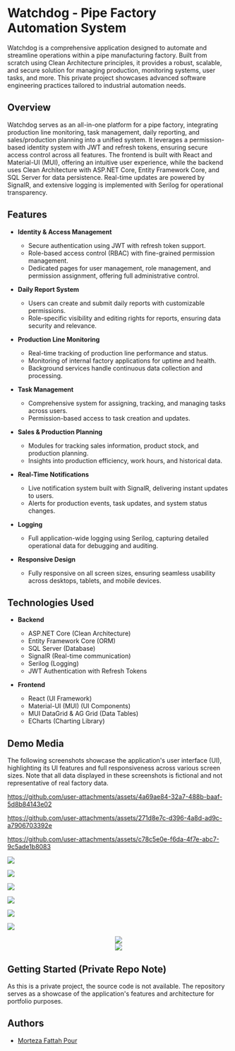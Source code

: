 # Watchdog - Pipe Factory Automation System

Watchdog is a comprehensive application designed to automate and streamline operations within a pipe manufacturing factory. Built from scratch using Clean Architecture principles, it provides a robust, scalable, and secure solution for managing production, monitoring systems, user tasks, and more. This private project showcases advanced software engineering practices tailored to industrial automation needs.

## Overview

Watchdog serves as an all-in-one platform for a pipe factory, integrating production line monitoring, task management, daily reporting, and sales/production planning into a unified system. It leverages a permission-based identity system with JWT and refresh tokens, ensuring secure access control across all features. The frontend is built with React and Material-UI (MUI), offering an intuitive user experience, while the backend uses Clean Architecture with ASP.NET Core, Entity Framework Core, and SQL Server for data persistence. Real-time updates are powered by SignalR, and extensive logging is implemented with Serilog for operational transparency.

## Features

- **Identity & Access Management**

  - Secure authentication using JWT with refresh token support.
  - Role-based access control (RBAC) with fine-grained permission management.
  - Dedicated pages for user management, role management, and permission assignment, offering full administrative control.

- **Daily Report System**

  - Users can create and submit daily reports with customizable permissions.
  - Role-specific visibility and editing rights for reports, ensuring data security and relevance.

- **Production Line Monitoring**

  - Real-time tracking of production line performance and status.
  - Monitoring of internal factory applications for uptime and health.
  - Background services handle continuous data collection and processing.

- **Task Management**

  - Comprehensive system for assigning, tracking, and managing tasks across users.
  - Permission-based access to task creation and updates.

- **Sales & Production Planning**

  - Modules for tracking sales information, product stock, and production planning.
  - Insights into production efficiency, work hours, and historical data.

- **Real-Time Notifications**

  - Live notification system built with SignalR, delivering instant updates to users.
  - Alerts for production events, task updates, and system status changes.

- **Logging**

  - Full application-wide logging using Serilog, capturing detailed operational data for debugging and auditing.

- **Responsive Design**
  - Fully responsive on all screen sizes, ensuring seamless usability across desktops, tablets, and mobile devices.

## Technologies Used

- **Backend**

  - ASP.NET Core (Clean Architecture)
  - Entity Framework Core (ORM)
  - SQL Server (Database)
  - SignalR (Real-time communication)
  - Serilog (Logging)
  - JWT Authentication with Refresh Tokens

- **Frontend**
  - React (UI Framework)
  - Material-UI (MUI) (UI Components)
  - MUI DataGrid & AG Grid (Data Tables)
  - ECharts (Charting Library)

## Demo Media

The following screenshots showcase the application's user interface (UI), highlighting its UI features and full responsiveness across various screen sizes. Note that all data displayed in these screenshots is fictional and not representative of real factory data.

https://github.com/user-attachments/assets/4a69ae84-32a7-488b-baaf-5d8b84143e02

https://github.com/user-attachments/assets/271d8e7c-d396-4a8d-ad9c-a7906703392e

https://github.com/user-attachments/assets/c78c5e0e-f6da-4f7e-abc7-9c5ade1b8083

![](docs/1.png)

![](docs/2.png)

![](docs/3.png)

![](docs/4.png)

![](docs/5.png)

![](docs/8.png)

<div align="center">
  <img src="docs/6.png">
</div>

<div align="center">
  <img src="docs/7.png">
</div>

## Getting Started (Private Repo Note)

As this is a private project, the source code is not available. The repository serves as a showcase of the application's features and architecture for portfolio purposes.

## Authors

- [Morteza Fattah Pour](https://github.com/MortezaFp/)
